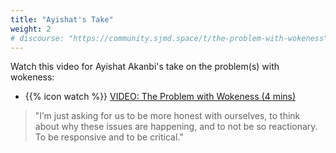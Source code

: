 ```yaml
---
title: "Ayishat's Take"
weight: 2
# discourse: "https://community.sjmd.space/t/the-problem-with-wokeness"
---
```


Watch this video for Ayishat Akanbi's take on the problem(s) with wokeness:

- {{% icon watch %}} [VIDEO: The Problem with Wokeness (4 mins)](https://www.youtube.com/watch?v=_-WimRb2jXs)

> "I’m just asking for us to be more honest with ourselves, to think about why these issues are happening, and to not be so reactionary. To be responsive and to be critical."
